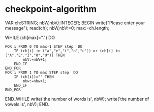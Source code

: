 # checkpoint-algorithm
VAR
    ch:STRING;
    nbW,nbV,i:INTEGER;
BEGIN
    write("Please enter your message");
    read(ch);
    nbW,nbV:=0;
    max:=ch.length;
     
WHILE (ch[max]=".") DO
    
    FOR i FROM 0 TO max-1 STEP step  DO
        IF (ch[i] in ("a","e","i","o","u")) or (ch[i] in ("A","E","I","O","U")) THEN
            nbV:=nbV+1;
        END_IF    
    END_FOR
    FOR i FROM 1 TO max STEP step  DO
        IF (ch[i])="" THEN
            nbw:=nbw+1;
        END_IF    
    END_FOR


END_WHILE
    write('the number of words is', nbW);
    write('the number of vowels is', nbV);
END.
